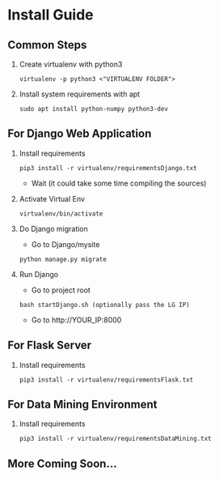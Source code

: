 # Install Guide
## Common Steps
1. Create virtualenv with python3
    
   ```
   virtualenv -p python3 <"VIRTUALENV FOLDER">
   ```
2. Install system requirements with apt
   
   ```
   sudo apt install python-numpy python3-dev
   ```
## For Django Web Application
1. Install requirements

   ```
   pip3 install -r virtualenv/requirementsDjango.txt
   ```
   * Wait (it could take some time compiling the sources)
2. Activate Virtual Env
   
   ``` 
   virtualenv/bin/activate
   ```
3. Do Django migration
   * Go to Django/mysite
   ```
   python manage.py migrate
   ```
4. Run Django
   * Go to project root
   ```
   bash startDjango.sh (optionally pass the LG IP)
   ```
   * Go to http://YOUR_IP:8000
   
## For Flask Server
1. Install requirements

   ```
   pip3 install -r virtualenv/requirementsFlask.txt
   ```
   
## For Data Mining Environment
1. Install requirements
  
   ```
   pip3 install -r virtualenv/requirementsDataMining.txt
   ```


##  More Coming Soon...
